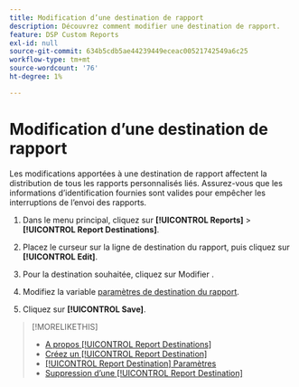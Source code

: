 ```yaml
---
title: Modification d’une destination de rapport
description: Découvrez comment modifier une destination de rapport.
feature: DSP Custom Reports
exl-id: null
source-git-commit: 634b5cdb5ae44239449eceac00521742549a6c25
workflow-type: tm+mt
source-wordcount: '76'
ht-degree: 1%

---
```



# Modification d’une destination de rapport

Les modifications apportées à une destination de rapport affectent la distribution de tous les rapports personnalisés liés. Assurez-vous que les informations d’identification fournies sont valides pour empêcher les interruptions de l’envoi des rapports.

1. Dans le menu principal, cliquez sur **[!UICONTROL Reports]** > **[!UICONTROL Report Destinations]**.

1. Placez le curseur sur la ligne de destination du rapport, puis cliquez sur **[!UICONTROL Edit]**.

1. Pour la destination souhaitée, cliquez sur Modifier .

1. Modifiez la variable [paramètres de destination du rapport](/help/dsp/reports/report-destinations/report-destination-settings.md).

1. Cliquez sur **[!UICONTROL Save]**.

>[!MORELIKETHIS]
>
>* [A propos [!UICONTROL Report Destinations]](/help/dsp/reports/report-destinations/report-destination-about.md)
>* [Créez un [!UICONTROL Report Destination]](/help/dsp/reports/report-destinations/report-destination-create.md)
>* [[!UICONTROL Report Destination] Paramètres](/help/dsp/reports/report-destinations/report-destination-settings.md)
>* [Suppression d’une [!UICONTROL Report Destination]](/help/dsp/reports/report-destinations/report-destination-delete.md)

